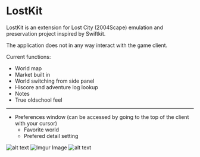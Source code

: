 # LostKit

LostKit is an extension for Lost City (2004Scape) emulation and preservation project inspired by Swiftkit.

The application does not in any way interact with the game client.

Current functions:

* World map
* Market built in
* World switching from side panel
* Hiscore and adventure log lookup
* Notes
* True oldschool feel

___

* Preferences window (can be accessed by going to the top of the client with your cursor)
    - Favorite world
    - Prefered detail setting

![alt text](image-1.png)
![Imgur Image](https://i.imgur.com/ICw6kdQ.png)
![alt text](image-3.png)
